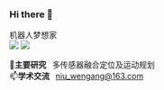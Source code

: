 ### Hi there 👋
机器人梦想家  
![](https://img.shields.io/badge/Bilibili-robotics%E6%B8%AF-brightgreen)
[![](https://visitor-badge.laobi.icu/badge?page_id=niuwengang.visitor-badge)](https://space.bilibili.com/356146260)


🔭**主要研究**&ensp; 多传感器融合定位及运动规划  
📫**学术交流**&ensp; niu_wengang@163.com 
